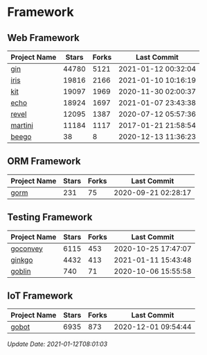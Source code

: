 # Framework

## Web Framework
| Project Name | Stars | Forks | Last Commit |
| ------------ | ----- | ----- | ----------- |
| [gin](https://github.com/gin-gonic/gin) | 44780 | 5121 | 2021-01-12 00:32:04 |
| [iris](https://github.com/kataras/iris) | 19816 | 2166 | 2021-01-10 10:16:19 |
| [kit](https://github.com/go-kit/kit) | 19097 | 1969 | 2020-11-30 02:00:37 |
| [echo](https://github.com/labstack/echo) | 18924 | 1697 | 2021-01-07 23:43:38 |
| [revel](https://github.com/revel/revel) | 12095 | 1387 | 2020-07-12 05:57:36 |
| [martini](https://github.com/go-martini/martini) | 11184 | 1117 | 2017-01-21 21:58:54 |
| [beego](https://github.com/astaxie/beego) | 38 | 8 | 2020-12-13 11:36:23 |

## ORM Framework
| Project Name | Stars | Forks | Last Commit |
| ------------ | ----- | ----- | ----------- |
| [gorm](https://github.com/jinzhu/gorm) | 231 | 75 | 2020-09-21 02:28:17 |

## Testing Framework
| Project Name | Stars | Forks | Last Commit |
| ------------ | ----- | ----- | ----------- |
| [goconvey](https://github.com/smartystreets/goconvey) | 6115 | 453 | 2020-10-25 17:47:07 |
| [ginkgo](https://github.com/onsi/ginkgo) | 4432 | 413 | 2021-01-11 15:43:48 |
| [goblin](https://github.com/franela/goblin) | 740 | 71 | 2020-10-06 15:55:58 |

## IoT Framework
| Project Name | Stars | Forks | Last Commit |
| ------------ | ----- | ----- | ----------- |
| [gobot](https://github.com/hybridgroup/gobot) | 6935 | 873 | 2020-12-01 09:54:44 |

*Update Date: 2021-01-12T08:01:03*